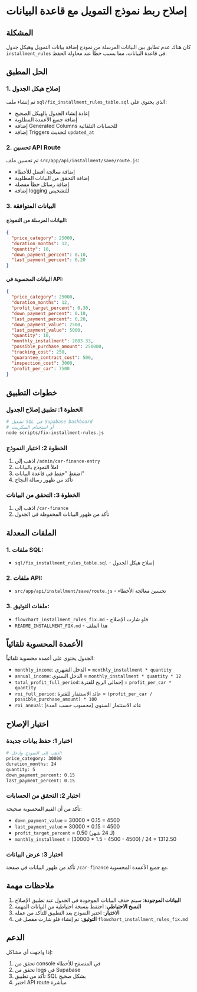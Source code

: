 # إصلاح ربط نموذج التمويل مع قاعدة البيانات

## المشكلة
كان هناك عدم تطابق بين البيانات المرسلة من نموذج إضافة بيانات التمويل وهيكل جدول `installment_rules` في قاعدة البيانات، مما يسبب خطأ عند محاولة الحفظ.

## الحل المطبق

### 1. إصلاح هيكل الجدول
تم إنشاء ملف `sql/fix_installment_rules_table.sql` الذي يحتوي على:
- إعادة إنشاء الجدول بالهيكل الصحيح
- إضافة جميع الأعمدة المطلوبة
- إضافة Generated Columns للحسابات التلقائية
- إضافة Triggers لتحديث `updated_at`

### 2. تحسين API Route
تم تحسين ملف `src/app/api/installment/save/route.js`:
- إضافة معالجة أفضل للأخطاء
- إضافة التحقق من البيانات المطلوبة
- إضافة رسائل خطأ مفصلة
- إضافة logging للتشخيص

### 3. البيانات المتوافقة

#### البيانات المرسلة من النموذج:
```json
{
  "price_category": 25000,
  "duration_months": 12,
  "quantity": 10,
  "down_payment_percent": 0.10,
  "last_payment_percent": 0.20
}
```

#### البيانات المحسوبة في API:
```json
{
  "price_category": 25000,
  "duration_months": 12,
  "profit_target_percent": 0.30,
  "down_payment_percent": 0.10,
  "last_payment_percent": 0.20,
  "down_payment_value": 2500,
  "last_payment_value": 5000,
  "quantity": 10,
  "monthly_installment": 2083.33,
  "possible_purchase_amount": 250000,
  "tracking_cost": 250,
  "guarantee_contract_cost": 500,
  "inspection_cost": 3000,
  "profit_per_car": 7500
}
```

## خطوات التطبيق

### الخطوة 1: تطبيق إصلاح الجدول
```bash
# تشغيل SQL في Supabase Dashboard
# أو استخدام السكريبت
node scripts/fix-installment-rules.js
```

### الخطوة 2: اختبار النموذج
1. اذهب إلى `/admin/car-finance-entry`
2. املأ النموذج بالبيانات
3. اضغط "حفظ في قاعدة البيانات"
4. تأكد من ظهور رسالة النجاح

### الخطوة 3: التحقق من البيانات
1. اذهب إلى `/car-finance`
2. تأكد من ظهور البيانات المحفوظة في الجدول

## الملفات المعدلة

### 1. ملفات SQL:
- `sql/fix_installment_rules_table.sql` - إصلاح هيكل الجدول

### 2. ملفات API:
- `src/app/api/installment/save/route.js` - تحسين معالجة الأخطاء

### 3. ملفات التوثيق:
- `flowchart_installment_rules_fix.md` - فلو شارت الإصلاح
- `README_INSTALLMENT_FIX.md` - هذا الملف

## الأعمدة المحسوبة تلقائياً

الجدول يحتوي على أعمدة محسوبة تلقائياً:

- `monthly_income`: الدخل الشهري = `monthly_installment * quantity`
- `annual_income`: الدخل السنوي = `monthly_installment * quantity * 12`
- `total_profit_full_period`: إجمالي الربح للفترة = `profit_per_car * quantity`
- `roi_full_period`: عائد الاستثمار للفترة = `(profit_per_car / possible_purchase_amount) * 100`
- `roi_annual`: عائد الاستثمار السنوي (محسوب حسب المدة)

## اختبار الإصلاح

### اختبار 1: حفظ بيانات جديدة
```bash
# اذهب إلى النموذج وأدخل:
price_category: 30000
duration_months: 24
quantity: 5
down_payment_percent: 0.15
last_payment_percent: 0.15
```

### اختبار 2: التحقق من الحسابات
تأكد من أن القيم المحسوبة صحيحة:
- `down_payment_value` = 30000 * 0.15 = 4500
- `last_payment_value` = 30000 * 0.15 = 4500
- `profit_target_percent` = 0.50 (لـ 24 شهر)
- `monthly_installment` = (30000 * 1.5 - 4500 - 4500) / 24 = 1312.50

### اختبار 3: عرض البيانات
تأكد من ظهور البيانات في صفحة `/car-finance` مع جميع الأعمدة المحسوبة.

## ملاحظات مهمة

1. **البيانات الموجودة**: سيتم حذف البيانات الموجودة في الجدول عند تطبيق الإصلاح
2. **النسخ الاحتياطي**: احتفظ بنسخة احتياطية من البيانات المهمة
3. **الاختبار**: اختبر النموذج بعد التطبيق للتأكد من عمله
4. **التوثيق**: تم إنشاء فلو شارت مفصل في `flowchart_installment_rules_fix.md`

## الدعم

إذا واجهت أي مشاكل:
1. تحقق من console في المتصفح للأخطاء
2. تحقق من logs في Supabase
3. تأكد من تطبيق SQL بشكل صحيح
4. اختبر API route مباشرة 
